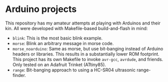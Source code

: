 Arduino projects
================

This repository has my amateur attempts at playing with Arduinos and their kin.
All were developed with Makefile-based build-and-flash in mind:

* `blink`: This is the most basic blink example.
* `morse`: Blink an arbitrary message in morse code.
* `morse_noarduino`: Same as morse, but use bit-banging instead of Arduino
  headers or libraries. This results in a substantially lower ROM footprint.
  This project has its own Makefile to invoke `avr-gcc`, `avrdude`, and friends.
  Only tested on an Adafruit Trinket (ATtiny85).
* `range`: Bit-banging approach to using a HC-SR04 ultrasonic range-finder.
